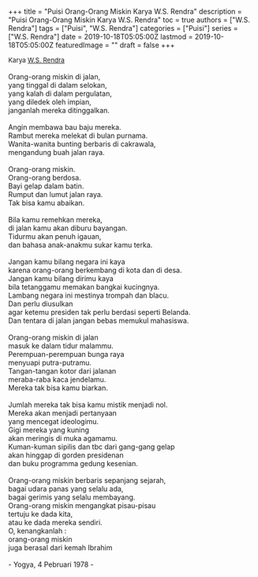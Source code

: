 +++
title = "Puisi Orang-Orang Miskin Karya W.S. Rendra"
description = "Puisi Orang-Orang Miskin Karya W.S. Rendra"
toc = true
authors = ["W.S. Rendra"]
tags = ["Puisi", "W.S. Rendra"]
categories = ["Puisi"]
series = ["W.S. Rendra"]
date = 2019-10-18T05:05:00Z
lastmod = 2019-10-18T05:05:00Z
featuredImage = ""
draft = false
+++

<div style="text-align: justify;">
<div style="font-size: small;">Karya <a href="/authors/w.s.-rendra/" target="_blank">W.S. Rendra</a></div><br />
Orang-orang miskin di jalan,<br />yang tinggal di dalam selokan,<br />yang kalah di dalam pergulatan,<br />yang diledek oleh impian,<br />janganlah mereka ditinggalkan.<br /><br />Angin membawa bau baju mereka.<br />Rambut mereka melekat di bulan purnama.<br />Wanita-wanita bunting berbaris di cakrawala,<br />mengandung buah jalan raya.<br /><br />Orang-orang miskin.<br />Orang-orang berdosa.<br />Bayi gelap dalam batin.<br />Rumput dan lumut jalan raya.<br />Tak bisa kamu abaikan.<br /><br />Bila kamu remehkan mereka,<br />di jalan kamu akan diburu bayangan.<br />Tidurmu akan penuh igauan,<br />dan bahasa anak-anakmu sukar kamu terka.<br /><br />Jangan kamu bilang negara ini kaya<br />karena orang-orang berkembang di kota dan di desa.<br />Jangan kamu bilang dirimu kaya<br />bila tetanggamu memakan bangkai kucingnya.<br />Lambang negara ini mestinya trompah dan blacu.<br />Dan perlu diusulkan<br />agar ketemu presiden tak perlu berdasi seperti Belanda.<br />Dan tentara di jalan jangan bebas memukul mahasiswa.<br /><br />Orang-orang miskin di jalan<br />masuk ke dalam tidur malammu.<br />Perempuan-perempuan bunga raya<br />menyuapi putra-putramu.<br />Tangan-tangan kotor dari jalanan<br />meraba-raba kaca jendelamu.<br />Mereka tak bisa kamu biarkan.<br /><br />Jumlah mereka tak bisa kamu mistik menjadi nol.<br />Mereka akan menjadi pertanyaan<br />yang mencegat ideologimu.<br />Gigi mereka yang kuning<br />akan meringis di muka agamamu.<br />Kuman-kuman sipilis dan tbc dari gang-gang gelap<br />akan hinggap di gorden presidenan<br />dan buku programma gedung kesenian.<br /><br />Orang-orang miskin berbaris sepanjang sejarah,<br />bagai udara panas yang selalu ada,<br />bagai gerimis yang selalu membayang.<br />Orang-orang miskin mengangkat pisau-pisau<br />tertuju ke dada kita,<br />atau ke dada mereka sendiri.<br />O, kenangkanlah :<br />orang-orang miskin<br />juga berasal dari kemah Ibrahim<br /><br />- Yogya, 4 Pebruari 1978 -</div>

